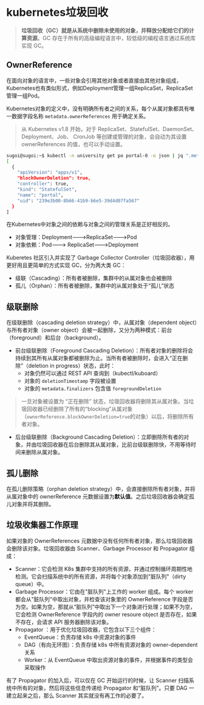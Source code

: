 # kubernetes垃圾回收

> **垃圾回收（GC）就是从系统中删除未使用的对象，并释放分配给它们的计算资源**。GC 存在于所有的高级编程语言中，较低级的编程语言通过系统库实现 GC。

## OwnerReference

在面向对象的语言中，一些对象会引用其他对象或者直接由其他对象组成，Kubernetes也有类似形式，例如Deployment管理一组ReplicaSet，ReplicaSet管理一组Pod。

Kubernetes对象的定义中，没有明确所有者之间的关系，每个从属对象都具有唯一数据字段名称 `metadata.ownerReferences` 用于确定关系。

> 从 Kubernetes v1.8 开始，对于 ReplicaSet、StatefulSet、DaemonSet、Deployment、Job、 CronJob 等创建或管理的对象，会自动为其设置 ownerReferences 的值，也可以手动设置。

```bash
sugoi@sugoi:~$ kubectl -n university get po portal-0 -o json | jq ".metadata.ownerReferences"
[
  {
    "apiVersion": "apps/v1",
    "blockOwnerDeletion": true,
    "controller": true,
    "kind": "StatefulSet",
    "name": "portal",
    "uid": "239e3b00-8b66-41b9-b6e5-39d4d07fa567"
  }
]
```

在Kubernetes中对象之间的依赖与对象之间的管理关系是正好相反的。

- 对象管理：Deployment--->ReplicaSet--->Pod
- 对象依赖：Pod---> ReplicaSet--->Deployment

Kuberetes 社区引入并实现了 Garbage Collector Controller（垃圾回收器），用更好用且更简单的方式实现 GC，分为两大类 GC：

- 级联（Cascading）：所有者被删除，集群中的从属对象也会被删除
- 孤儿（Orphan）：所有者被删除，集群中的从属对象处于“孤儿”状态

## 级联删除

在级联删除（cascading deletion strategy）中，从属对象（dependent object）与所有者对象（owner object）会被一起删除，又分为两种模式：前台（foreground）和后台（background）。

- 前台级联删除（Foreground Cascading Deletion）：所有者对象的删除将会持续到其所有从属对象都被删除为止。当所有者被删除时，会进入“正在删除”（deletion in progress）状态，此时：
  - 对象仍然可以通过 REST API 查询到（kubectl/kuboard）
  - 对象的 `deletionTimestamp` 字段被设置
  - 对象的 `metadata.finalizers` 包含值 `foregroundDeletion`

> 一旦对象被设置为 “正在删除” 状态，垃圾回收器将删除其从属对象。当垃圾回收器已经删除了所有的“blocking”从属对象（`ownerReference.blockOwnerDeletion=true`的对象）以后，将删除所有者对象。

- 后台级联删除（Background Cascading Deletion）：立即删除所有者的对象，并由垃圾回收器在后台删除其从属对象，比前台级联删除快，不用等待时间来删除从属对象。

## 孤儿删除

在孤儿删除策略（orphan deletion strategy）中，会直接删除所有者对象，并将从属对象中的 ownerReference 元数据设置为**默认值**。之后垃圾回收器会确定孤儿对象并将其删除。

## 垃圾收集器工作原理

如果对象的 OwnerReferences 元数据中没有任何所有者对象，那么垃圾回收器会删除该对象。垃圾回收器由 Scanner、Garbage Processor 和 Propagator 组成：

- Scanner：它会检测 K8s 集群中支持的所有资源，并通过控制循环周期性地检测。它会扫描系统中的所有资源，并将每个对象添加到"脏队列"（dirty queue）中。
- Garbage Processor：它由在"脏队列"上工作的 worker 组成。每个 worker 都会从"脏队列"中取出对象，并检查该对象里的 OwnerReference 字段是否为空。如果为空，那就从“脏队列”中取出下一个对象进行处理；如果不为空，它会检测 OwnerReference 字段内的 owner resoure object 是否存在，如果不存在，会请求 API 服务器删除该对象。
- Propagator ：用于优化垃圾回收器，它包含以下三个组件：
  - EventQueue：负责存储 k8s 中资源对象的事件
  - DAG（有向无环图）：负责存储 k8s 中所有资源对象的 owner-dependent 关系
  - Worker：从 EventQueue 中取出资源对象的事件，并根据事件的类型会采取操作

有了 Propagator 的加入后，可以仅在 GC 开始运行的时候，让 Scanner 扫描系统中所有的对象，然后将这些信息传递给 Propagator 和“脏队列”。只要 DAG 一建立起来之后，那么 Scanner 其实就没有再工作的必要了。
